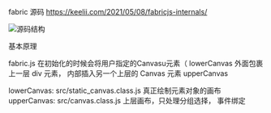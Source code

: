 

fabric 源码
https://keelii.com/2021/05/08/fabricjs-internals/

![源码结构](https://img11.360buyimg.com/imagetools/jfs/t1/177758/16/8169/144192/60bf4293Ecff688d5/db18fd2512d5ec83.png)


基本原理

fabric.js 在初始化的时候会将用户指定的Canvasu元素（
lowerCanvas  外面包裹上一层 div 元素， 
内部插入另一个上层的 Canvas 元素 upperCanvas

lowerCanvas: src/static_canvas.class.js  真正绘制元素对象的画布
upperCanvas: src/canvas.class.js   上层画布，只处理分组选择， 事件绑定